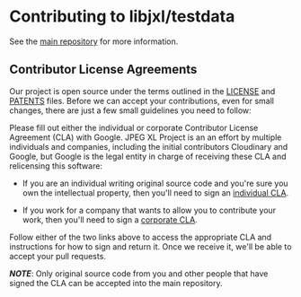 # Contributing to libjxl/testdata

See the [main repository](https://github.com/libjxl/libjxl) for more information.

## Contributor License Agreements

Our project is open source under the terms outlined in the [LICENSE](LICENSE)
and [PATENTS](PATENTS) files. Before we can accept your contributions, even for
small changes, there are just a few small guidelines you need to follow:

Please fill out either the individual or corporate Contributor License Agreement
(CLA) with Google. JPEG XL Project is an an effort by multiple individuals and
companies, including the initial contributors Cloudinary and Google, but Google
is the legal entity in charge of receiving these CLA and relicensing this
software:

  * If you are an individual writing original source code and you're sure you
  own the intellectual property, then you'll need to sign an [individual
  CLA](https://code.google.com/legal/individual-cla-v1.0.html).

  * If you work for a company that wants to allow you to contribute your work,
  then you'll need to sign a [corporate
  CLA](https://code.google.com/legal/corporate-cla-v1.0.html).

Follow either of the two links above to access the appropriate CLA and
instructions for how to sign and return it. Once we receive it, we'll be able
to accept your pull requests.

***NOTE***: Only original source code from you and other people that have signed
the CLA can be accepted into the main repository.


